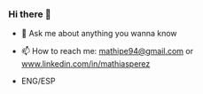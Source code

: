 ### Hi there 👋

- 💬 Ask me about anything you wanna know

- 📫 How to reach me: mathipe94@gmail.com or www.linkedin.com/in/mathiasperez

- ENG/ESP

<!--
**mathip94/mathip94** is a ✨ _special_ ✨ repository because its `README.md` (this file) appears on your GitHub profile.

Here are some ideas to get you started:


- 🌱 I’m currently learning ...
- 👯 I’m looking to collaborate on ...
- 🤔 I’m looking for help with ...
- 💬 Ask me about ...
- 📫 How to reach me: ...
- 😄 Pronouns: ...
- ⚡ Fun fact: ...
-->
